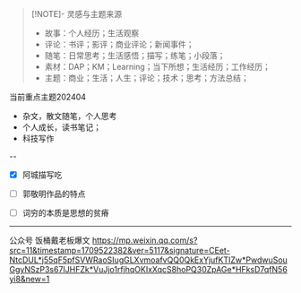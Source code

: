 
> [!NOTE]- 灵感与主题来源
> - 故事：个人经历；生活观察
> - 评论：书评；影评；商业评论；新闻事件；
> - 随笔：日常思考；生活感悟；描写；练笔；小段落；
> - 素材：DAP；KM；Learning；当下所想；生活经历；工作经历；
> - 主题：商业；生活；人生；评论；技术；思考；方法总结；

当前重点主题202404
- 杂文，散文随笔，个人思考
- 个人成长，读书笔记；
- 科技写作

--

- [x] 阿城描写吃
- [ ] 郭敬明作品的特点
- [ ] 词穷的本质是思想的贫瘠


---

公众号
饭桶戴老板爆文
https://mp.weixin.qq.com/s?src=11&timestamp=1709522382&ver=5117&signature=CEet-NtcDUL*j55qF5pfSVWRaoSIugGLXvmoafvQQ0QkExYjufKTIZw*PwdwuSouGgyNSzP3s67IJHFZk*VuJjo1rfjhqOKIxXqcS8hoPQ30ZpAGe*HFksD7qfN56yi8&new=1

